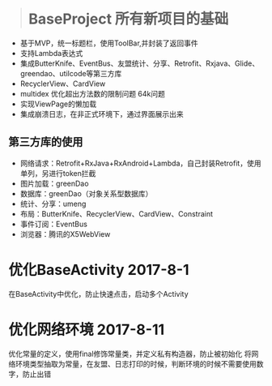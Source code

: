 > # BaseProject 所有新项目的基础
* 基于MVP，统一标题栏，使用ToolBar,并封装了返回事件
* 支持Lambda表达式
* 集成ButterKnife、EventBus、友盟统计、分享、Retrofit、Rxjava、Glide、greendao、utilcode等第三方库
* RecyclerView、CardView
* multidex 优化超出方法数的限制问题 64k问题
* 实现ViewPage的懒加载
* 集成崩溃日志，在非正式环境下，通过界面展示出来


## 第三方库的使用
* 网络请求：Retrofit+RxJava+RxAndroid+Lambda，自己封装Retrofit，使用单列，另进行token拦截
* 图片加载：greenDao
* 数据库：greenDao（对象关系型数据库）
* 统计、分享：umeng
* 布局：ButterKnife、RecyclerView、CardView、Constraint
* 事件订阅：EventBus
* 浏览器：腾讯的X5WebView


# 优化BaseActivity 2017-8-1
在BaseActivity中优化，防止快速点击，启动多个Activity

# 优化网络环境  2017-8-11
优化常量的定义，使用final修饰常量类，并定义私有构造器，防止被初始化
将网络环境类型抽取为常量，在友盟、日志打印的时候，判断环境的时候不需要使用数字，防止出错






